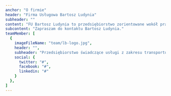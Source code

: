 ```yaml
---
anchor: "O firmie"
header: "Firma Usługowa Bartosz Ludynia"
subheader: ""
content: "FU Bartosz Ludynia to przedsiębiorstwo zorientowane wokół prac ziemnych. Wykopy są moją pasją od dzieciństwa. Pasję do prac związanych z budownictwem wraz z bezcenną wiedzą oraz doświadczeniem odziedziczyłem po ojcu, prowadzącym firmę w tej branży z sukcesami od wielu lat. Do grona moich stałych klientów można zaliczyć osoby indywidualne oraz duże podmioty jak kamieniarstwa nagrobkowe czy nawet kopalnie. Moje usługi cechuje fachowość, rzetelność a także prostota oraz elastyczność w zakresie komunikacji. Na swoje prace daję gwarancję zadowolenia oraz spokoju na lata."
subcontent: "Zapraszam do kontaktu Bartosz Ludynia."
teamMember: [
  {
    imageFileName: "team/lb-logo.jpg",
    header: "",
    subheader: "Przedsiębiorstwo świadczące usługi z zakresu transportu oraz robót ziemnych.",
    social: {
      twitter: "#",
      facebook: "#",
      linkedin: "#"
    }
  },
]
---
```

